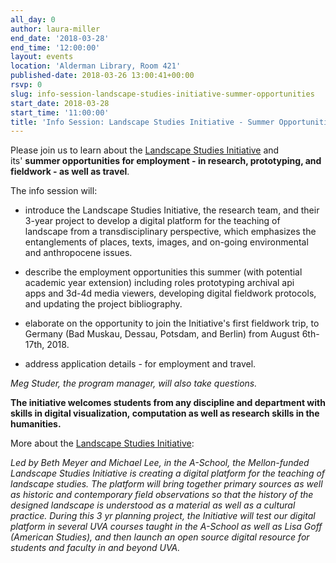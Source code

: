 ```yaml
---
all_day: 0
author: laura-miller
end_date: '2018-03-28'
end_time: '12:00:00'
layout: events
location: 'Alderman Library, Room 421'
published-date: 2018-03-26 13:00:41+00:00
rsvp: 0
slug: info-session-landscape-studies-initiative-summer-opportunities
start_date: 2018-03-28
start_time: '11:00:00'
title: 'Info Session: Landscape Studies Initiative - Summer Opportunities'
---
```


Please join us to learn about the [Landscape Studies Initiative](https://culturallandscapes.arch.virginia.edu/uva-landscape-studies-initiative) and its' **summer opportunities for employment - in research, prototyping, and fieldwork - as well as travel**.

The info session will:



 	
  * introduce the Landscape Studies Initiative, the research team, and their 3-year project to develop a digital platform for the teaching of landscape from a transdisciplinary perspective, which emphasizes the entanglements of places, texts, images, and on-going environmental and anthropocene issues.

 	
  * describe the employment opportunities this summer (with potential academic year extension) including roles prototyping archival api apps and 3d-4d media viewers, developing digital fieldwork protocols, and updating the project bibliography.

 	
  * elaborate on the opportunity to join the Initiative's first fieldwork trip, to Germany (Bad Muskau, Dessau, Potsdam, and Berlin) from August 6th-17th, 2018.

 	
  * address application details - for employment and travel.


_Meg Studer, the program manager, will also take questions._

**The initiative welcomes students from any discipline and department with skills in digital visualization, computation as well as research skills in the humanities.**

More about the [Landscape Studies Initiative](https://culturallandscapes.arch.virginia.edu/uva-landscape-studies-initiative):

_Led by Beth Meyer and Michael Lee, in the A-School, the Mellon-funded Landscape Studies Initiative is creating a digital platform for the teaching of landscape studies. The platform will bring together primary sources as well as historic and contemporary field observations so that the history of the designed landscape is understood as a material as well as a cultural practice. During this 3 yr planning project, the Initiative will test our digital platform in several UVA courses taught in the A-School as well as Lisa Goff (American Studies), and then launch an open source digital resource for students and faculty in and beyond UVA._
